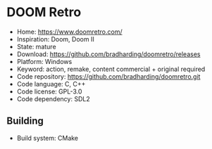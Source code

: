 # DOOM Retro

- Home: https://www.doomretro.com/
- Inspiration: Doom, Doom II
- State: mature
- Download: https://github.com/bradharding/doomretro/releases
- Platform: Windows
- Keyword: action, remake, content commercial + original required
- Code repository: https://github.com/bradharding/doomretro.git
- Code language: C, C++
- Code license: GPL-3.0
- Code dependency: SDL2

## Building

- Build system: CMake
